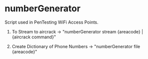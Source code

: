 # numberGenerator
Script used in PenTesting WiFi Access Points.

1. To Stream to aircrack -> "numberGenerator stream {areacode} | {aircrack command}"

2. Create Dictionary of Phone Numbers -> "numberGenerator file {areacode}"
